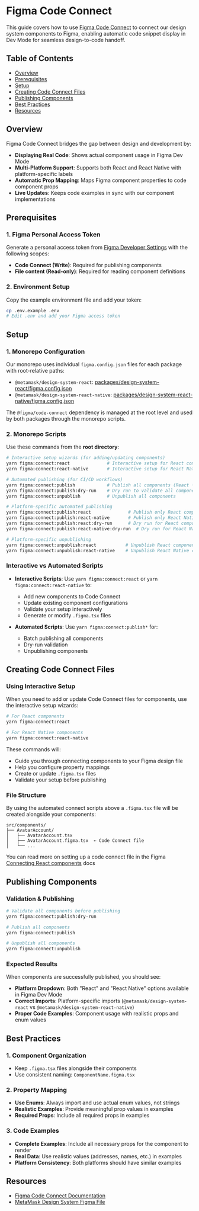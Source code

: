# Figma Code Connect

This guide covers how to use [Figma Code Connect](https://www.figma.com/code-connect-docs/) to connect our design system components to Figma, enabling automatic code snippet display in Dev Mode for seamless design-to-code handoff.

## Table of Contents

- [Overview](#overview)
- [Prerequisites](#prerequisites)
- [Setup](#setup)
- [Creating Code Connect Files](#creating-code-connect-files)
- [Publishing Components](#publishing-components)
- [Best Practices](#best-practices)
- [Resources](#resources)

## Overview

Figma Code Connect bridges the gap between design and development by:

- **Displaying Real Code**: Shows actual component usage in Figma Dev Mode
- **Multi-Platform Support**: Supports both React and React Native with platform-specific labels
- **Automatic Prop Mapping**: Maps Figma component properties to code component props
- **Live Updates**: Keeps code examples in sync with our component implementations

## Prerequisites

### 1. Figma Personal Access Token

Generate a personal access token from [Figma Developer Settings](https://www.figma.com/developers/api#access-tokens) with the following scopes:

- **Code Connect (Write)**: Required for publishing components
- **File content (Read-only)**: Required for reading component definitions

### 2. Environment Setup

Copy the example environment file and add your token:

```bash
cp .env.example .env
# Edit .env and add your Figma access token
```

## Setup

### 1. Monorepo Configuration

Our monorepo uses individual `figma.config.json` files for each package with root-relative paths:

- `@metamask/design-system-react`: [packages/design-system-react/figma.config.json](../packages/design-system-react/figma.config.json)
- `@metamask/design-system-react-native`: [packages/design-system-react-native/figma.config.json](../packages/design-system-react-native/figma.config.json)

The `@figma/code-connect` dependency is managed at the root level and used by both packages through the monorepo scripts.

### 2. Monorepo Scripts

Use these commands from the **root directory**:

```bash
# Interactive setup wizards (for adding/updating components)
yarn figma:connect:react              # Interactive setup for React components
yarn figma:connect:react-native       # Interactive setup for React Native components

# Automated publishing (for CI/CD workflows)
yarn figma:connect:publish            # Publish all components (React + React Native)
yarn figma:connect:publish:dry-run    # Dry run to validate all components
yarn figma:connect:unpublish          # Unpublish all components

# Platform-specific automated publishing
yarn figma:connect:publish:react              # Publish only React components
yarn figma:connect:publish:react-native       # Publish only React Native components
yarn figma:connect:publish:react:dry-run      # Dry run for React components
yarn figma:connect:publish:react-native:dry-run  # Dry run for React Native components

# Platform-specific unpublishing
yarn figma:connect:unpublish:react           # Unpublish React components
yarn figma:connect:unpublish:react-native    # Unpublish React Native components
```

### Interactive vs Automated Scripts

- **Interactive Scripts**: Use `yarn figma:connect:react` or `yarn figma:connect:react-native` to:

  - Add new components to Code Connect
  - Update existing component configurations
  - Validate your setup interactively
  - Generate or modify `.figma.tsx` files

- **Automated Scripts**: Use `yarn figma:connect:publish*` for:
  - Batch publishing all components
  - Dry-run validation
  - Unpublishing components

## Creating Code Connect Files

### Using Interactive Setup

When you need to add or update Code Connect files for components, use the interactive setup wizards:

```bash
# For React components
yarn figma:connect:react

# For React Native components
yarn figma:connect:react-native
```

These commands will:

- Guide you through connecting components to your Figma design file
- Help you configure property mappings
- Create or update `.figma.tsx` files
- Validate your setup before publishing

### File Structure

By using the automated connect scripts above a `.figma.tsx` file will be created alongside your components:

```
src/components/
├── AvatarAccount/
│   ├── AvatarAccount.tsx
│   ├── AvatarAccount.figma.tsx  ← Code Connect file
│   └── ...
```

You can read more on setting up a code connect file in the Figma [Connecting React components](https://www.figma.com/code-connect-docs/react/) docs

## Publishing Components

### Validation & Publishing

```bash
# Validate all components before publishing
yarn figma:connect:publish:dry-run

# Publish all components
yarn figma:connect:publish

# Unpublish all components
yarn figma:connect:unpublish
```

### Expected Results

When components are successfully published, you should see:

- **Platform Dropdown**: Both "React" and "React Native" options available in Figma Dev Mode
- **Correct Imports**: Platform-specific imports (`@metamask/design-system-react` vs `@metamask/design-system-react-native`)
- **Proper Code Examples**: Component usage with realistic props and enum values

## Best Practices

### 1. Component Organization

- Keep `.figma.tsx` files alongside their components
- Use consistent naming: `ComponentName.figma.tsx`

### 2. Property Mapping

- **Use Enums**: Always import and use actual enum values, not strings
- **Realistic Examples**: Provide meaningful prop values in examples
- **Required Props**: Include all required props in examples

### 3. Code Examples

- **Complete Examples**: Include all necessary props for the component to render
- **Real Data**: Use realistic values (addresses, names, etc.) in examples
- **Platform Consistency**: Both platforms should have similar examples

## Resources

- [Figma Code Connect Documentation](https://www.figma.com/code-connect-docs/)
- [MetaMask Design System Figma File](https://www.figma.com/design/1D6tnzXqWgnUC3spaAOELN/%F0%9F%A6%8A-WIP--MMDS-Components)
